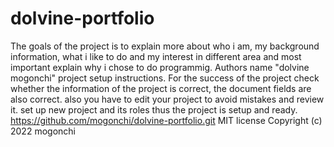 # dolvine-portfolio
 
The goals of the project is to explain more about who i am, my background information, what i like to do and my interest in different area and most important explain why i chose to do programmig. 
Authors name "dolvine mogonchi"
project setup instructions. For the success of the project check whether the information of the project is correct, the document fields are also correct. also you have to edit your project to avoid mistakes and review it. set up new project and its roles thus the project is setup and ready.
https://github.com/mogonchi/dolvine-portfolio.git
MIT license
Copyright (c) 2022 mogonchi
